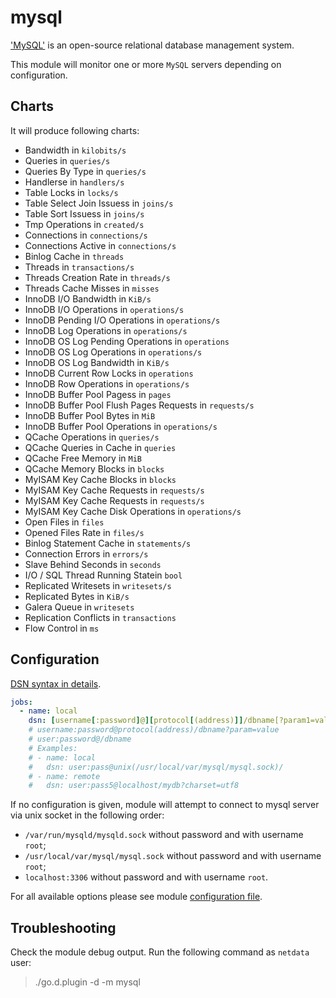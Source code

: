 # mysql

['MySQL'](https://www.mysql.com/) is an open-source relational database management system.

This module will monitor one or more `MySQL` servers depending on configuration.

## Charts

It will produce following charts:

-   Bandwidth in `kilobits/s`
-   Queries in `queries/s`
-   Queries By Type in `queries/s`
-   Handlerse in `handlers/s`
-   Table Locks in `locks/s`
-   Table Select Join Issuess in `joins/s`
-   Table Sort Issuess in `joins/s`
-   Tmp Operations in `created/s`
-   Connections in `connections/s`
-   Connections Active in `connections/s`
-   Binlog Cache in `threads`
-   Threads in `transactions/s`
-   Threads Creation Rate in `threads/s`
-   Threads Cache Misses in `misses`
-   InnoDB I/O Bandwidth in `KiB/s`
-   InnoDB I/O Operations in `operations/s`
-   InnoDB Pending I/O Operations in `operations/s`
-   InnoDB Log Operations in `operations/s`
-   InnoDB OS Log Pending Operations in `operations`
-   InnoDB OS Log Operations in `operations/s`
-   InnoDB OS Log Bandwidth in `KiB/s`
-   InnoDB Current Row Locks in `operations`
-   InnoDB Row Operations in `operations/s`
-   InnoDB Buffer Pool Pagess in `pages`
-   InnoDB Buffer Pool Flush Pages Requests in `requests/s`
-   InnoDB Buffer Pool Bytes in `MiB`
-   InnoDB Buffer Pool Operations in `operations/s`
-   QCache Operations in `queries/s`
-   QCache Queries in Cache in `queries`
-   QCache Free Memory in `MiB`
-   QCache Memory Blocks in `blocks`
-   MyISAM Key Cache Blocks in `blocks`
-   MyISAM Key Cache Requests in `requests/s`
-   MyISAM Key Cache Requests in `requests/s`
-   MyISAM Key Cache Disk Operations in `operations/s`
-   Open Files in `files`
-   Opened Files Rate in `files/s`
-   Binlog Statement Cache in `statements/s`
-   Connection Errors in `errors/s`
-   Slave Behind Seconds in `seconds`
-   I/O / SQL Thread Running Statein `bool`
-   Replicated Writesets in `writesets/s`
-   Replicated Bytes in `KiB/s`
-   Galera Queue in `writesets`
-   Replication Conflicts in `transactions`
-   Flow Control in `ms`

## Configuration

[DSN syntax in details](https://github.com/go-sql-driver/mysql#dsn-data-source-name).

```yaml
jobs:
  - name: local
    dsn: [username[:password]@][protocol[(address)]]/dbname[?param1=value1&...&paramN=valueN]
    # username:password@protocol(address)/dbname?param=value
    # user:password@/dbname
    # Examples:
    # - name: local
    #   dsn: user:pass@unix(/usr/local/var/mysql/mysql.sock)/
    # - name: remote
    #   dsn: user:pass5@localhost/mydb?charset=utf8
```

If no configuration is given, module will attempt to connect to mysql server via unix socket in the following order:

-   `/var/run/mysqld/mysqld.sock` without password and with username `root`;
-   `/usr/local/var/mysql/mysql.sock` without password and with username `root`;
-   `localhost:3306` without password and with username `root`.


For all available options please see module [configuration file](https://github.com/netdata/go.d.plugin/blob/master/config/go.d/mysql.conf).

## Troubleshooting

Check the module debug output. Run the following command as `netdata` user:

> ./go.d.plugin -d -m mysql
